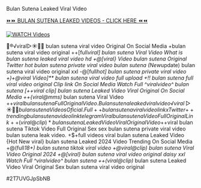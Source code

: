 Bulan Sutena Leaked Viral Video


[⏩⏩ BULAN SUTENA LEAKED VIDEOS - CLICK HERE ⏪⏪](https://mov24.shop/watch/bulan+sutena)

[![WATCH Videos](https://i.imgur.com/dJHk4Zq.gif)](https://mov24.shop/watch/bulan+sutena)




























👙®️√viral▷☀️👄💥 bulan sutena viral video Original On Social Media +bulan sutena viral video original ++[full*viral] bulan sutena Viral Video What is bulan sutena leaked viral video hd +@[viral} Video bulan sutena Original Twitter hot bulan sutena private viral video bulan sutena (New*update) bulan sutena viral video original xxl -@[full*hot] bulan sutena private viral video +)+@viral Video]** bulan sutena viral video full upload +!! bulan sutena full viral video original Clip link On Social Media Watch Full ^viralvideo^ bulan sutena [++viral clip] bulan sutena Leaked Video Viral Original On Social Media
++{viral@mms)* bulan sutena Viral Video
+$+viral bulan sutena Full Original Video. Bulan sutena leaked viral video
️√viral▷☀️👄💥 bulan sutena Videos Oficial. Full++ bulan sutena viral video link x Twitter {++trending} bulan sutena video link telegram Viral bulan sutena Video Full Original Link ++(viral@clip)* bulan sutena Leaked Video Viral Original Video +$+viral bulan sutena Tiktok Video Full Original Sex
sex bulan sutena private viral video bulan sutena leak video. +$+full videos viral bulan sutena Leaked Video {Hot New viral} bulan sutena Leaked 2024 Video Trending On Social Media +@(full*18+) bulan sutena tiktok viral video +@viral@clip) bulan sutena Viral Video Original 2024
+@[viral} bulan sutena viral video original daisy xxl
Watch Full ^viralvideo^ bulan sutena ++(viral@clip)* bulan sutena Leaked Video Viral Original Sex bulan sutena viral video original


#2T7UVGJpSbNB